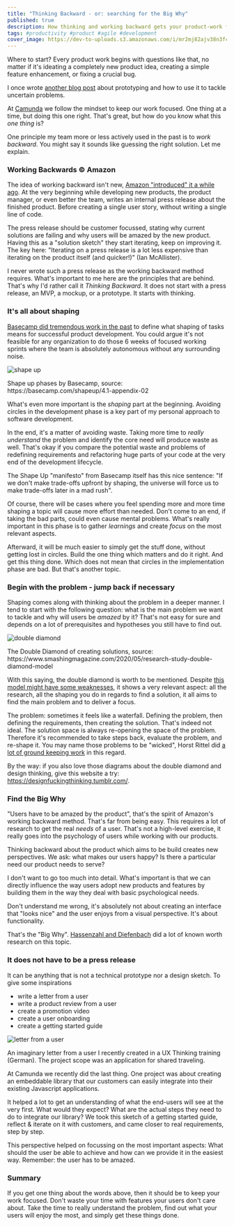 ```yaml
---
title: "Thinking Backward - or: searching for the Big Why"
published: true
description: How thinking and working backward gets your product-work focused.
tags: #productivity #product #agile #development
cover_image: https://dev-to-uploads.s3.amazonaws.com/i/mr2mj82ajv38n3fc7zs5.png
---
```


Where to start? Every product work begins with questions like that, no matter if it's ideating a completely new product idea, creating a simple feature enhancement, or fixing a crucial bug.

I once wrote [another blog post](https://dev.to/pinussilvestrus/creating-the-unknown-what-and-what-not-to-build-in-efficient-prototypes-467p) about prototyping and how to use it to tackle uncertain problems. 

At [Camunda](http://camunda.com/) we follow the mindset to keep our work focused. One thing at a time, but doing this one right. That's great, but how do you know what this *one thing* is?

One principle my team more or less actively used in the past is to *work backward*. You might say it sounds like guessing the right solution. Let me explain.

### Working Backwards © Amazon

The idea of working backward isn't new, [Amazon "introduced" it a while ago](https://www.inc.com/justin-bariso/amazon-uses-a-secret-process-for-launching-new-ideas-and-it-can-transform-way-you-work.html). At the very beginning while developing new products, the product manager, or even better the team, writes an internal press release about the finished product. Before creating a single user story, without writing a single line of code.

The press release should be customer focussed, stating why current solutions are failing and why users will be amazed by the new product. Having this as a "solution sketch" they start iterating, keep on improving it. The key here: "Iterating on a press release is a lot less expensive than iterating on the product itself (and quicker!)" (Ian McAllister). 

I never wrote such a press release as the working backward method requires. What's important to me here are the principles that are behind. That's why I'd rather call it *Thinking Backward*. It does not start with a press release, an MVP, a mockup, or a prototype. It starts with thinking.

### It's all about shaping

[Basecamp did tremendous work in the past](https://basecamp.com/shapeup) to define what shaping of tasks means for successful product development. You could argue it's not feasible for any organization to do those 6 weeks of focused working sprints where the team is absolutely autonomous without any surrounding noise.

![shape up](https://dev-to-uploads.s3.amazonaws.com/i/mr2mj82ajv38n3fc7zs5.png)
<figcaption>Shape up phases by Basecamp, source: https://basecamp.com/shapeup/4.1-appendix-02</figcaption>

What's even more important is the *shaping* part at the beginning. Avoiding circles in the development phase is a key part of my personal approach to software development. 

In the end, it's a matter of avoiding waste. Taking more time to *really understand*  the problem and identify the core need will produce waste as well. That's okay if you compare the potential waste and problems of redefining requirements and refactoring huge parts of your code at the very end of the development lifecycle.

The Shape Up "manifesto" from Basecamp itself has this nice sentence: "If we don't make trade-offs upfront by shaping, the universe will force us to make trade-offs later in a mad rush".

Of course, there will be cases where you feel spending more and more time shaping a topic will cause more effort than needed. Don't come to an end, if taking the bad parts, could even cause mental problems. What's really important in this phase is to gather *learnings* and create *focus* on the most relevant aspects. 

Afterward, it will be much easier to simply get the stuff done, without getting lost in circles. Build the one thing which matters and do it right. And get this thing done. Which does not mean that circles in the implementation phase are bad. But that's another topic.

### Begin with the problem - jump back if necessary

Shaping comes along with thinking about the problem in a deeper manner. I tend to start with the following question: what is the main problem we want to tackle and why will users be *amazed* by it? That's not easy for sure and depends on a lot of prerequisites and hypotheses you still have to find out.

![double diamond](https://dev-to-uploads.s3.amazonaws.com/i/jdr9qbp4tj9e1vqkcbdg.jpeg)
<figcaption>The Double Diamond of creating solutions, source: https://www.smashingmagazine.com/2020/05/research-study-double-diamond-model</figcaption>

With this saying, the double diamond is worth to be mentioned. Despite [this model might have some weaknesses](https://uxdesign.cc/why-the-double-diamond-isnt-enough-adaa48a8aec1), it shows a very relevant aspect: all the research, all the shaping you do in regards to find a solution, it all aims to find the main problem and to deliver a focus. 

The problem: sometimes it feels like a waterfall. Defining the problem, then defining the requirements, then creating the solution. That's indeed not ideal. The solution space is always re-opening the space of the problem. Therefore it's recommended to take steps back, evaluate the problem, and re-shape it. You may name those problems to be "wicked", Horst Rittel did [a lot of ground keeping work](https://nnsi.northwestern.edu/wicked-problems-what-are-they-and-why-are-they-of-interest-to-nnsi-researchers/) in this regard.

By the way: if you also love those diagrams about the double diamond and design thinking, give this website a try: https://designfuckingthinking.tumblr.com/.

### Find the Big Why

"Users have to be amazed by the product", that's the spirit of Amazon's working backward method. That's far from being easy. This requires a lot of research to get the real *needs* of a user. That's not a high-level exercise, it really goes into the psychology of users while working with our products.

Thinking backward about the product which aims to be build creates new perspectives. We ask: what makes our users happy? Is there a particular need our product needs to serve?

I don't want to go too much into detail. What's important is that we can directly influence the way users adopt new products and features by building them in the way they deal with basic psychological needs. 

Don't understand me wrong, it's absolutely not about creating an interface that "looks nice" and the user enjoys from a visual perspective. It's about functionality. 

That's the "Big Why". [Hassenzahl and Diefenbach](http://www.experienceandinteraction.com/tools) did a lot of known worth research on this topic.

### It does not have to be a press release

It can be anything that is not a technical prototype nor a design sketch. To give some inspirations 

- write a letter from a user
- write a product review from a user
- create a promotion video
- create a user onboarding
- create a getting started guide

![letter from a user](https://dev-to-uploads.s3.amazonaws.com/i/dttsozvr4bb32ppw5nro.png)
<figcaption>An imaginary letter from a user I recently created in a UX Thinking training (German). The project scope was an application for shared traveling.</figcaption>

At Camunda we recently did the last thing. One project was about creating an embeddable library that our customers can easily integrate into their existing Javascript applications.

It helped a lot to get an understanding of what the end-users will see at the very first. What would they expect? What are the actual steps they need to do to integrate our library? We took this sketch of a getting started guide, reflect & iterate on it with customers, and came closer to real requirements, step by step.

This perspective helped on focussing on the most important aspects: What should the user be able to achieve and how can we provide it in the easiest way. Remember: the user has to be amazed.

### Summary

If you get one thing about the words above, then it should be to keep your work focused. Don't waste your time with features your users don't care about. Take the time to really understand the problem, find out what your users will enjoy the most, and simply get these things done. 